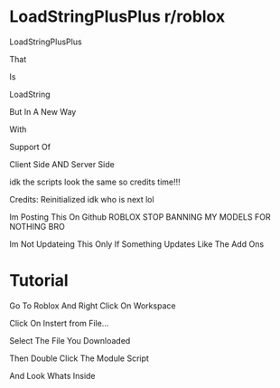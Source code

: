 # LoadStringPlusPlus r/roblox

LoadStringPlusPlus

That

Is

LoadString

But In A New Way

With

Support Of

Client Side AND Server Side

idk the scripts look the same so credits time!!!

Credits: Reinitialized idk who is next lol

Im Posting This On Github ROBLOX STOP BANNING MY MODELS FOR NOTHING BRO

Im Not Updateing This Only If Something Updates Like The Add Ons

# Tutorial

Go To Roblox And Right Click On Workspace

Click On Instert from File...

Select The File You Downloaded

Then Double Click The Module Script

And Look Whats Inside
